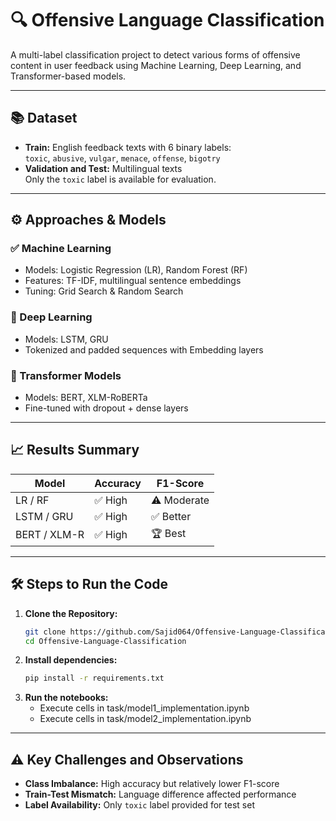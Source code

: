 # 🔍 Offensive Language Classification

A multi-label classification project to detect various forms of offensive content in user feedback using Machine Learning, Deep Learning, and Transformer-based models.

---

## 📚 Dataset

- **Train:** English feedback texts with 6 binary labels:  
  `toxic`, `abusive`, `vulgar`, `menace`, `offense`, `bigotry`
- **Validation and Test:** Multilingual texts  
  Only the `toxic` label is available for evaluation.

---

## ⚙️ Approaches & Models

### ✅ Machine Learning
- Models: Logistic Regression (LR), Random Forest (RF)
- Features: TF-IDF, multilingual sentence embeddings
- Tuning: Grid Search & Random Search

### 🤖 Deep Learning
- Models: LSTM, GRU
- Tokenized and padded sequences with Embedding layers

### 🧠 Transformer Models
- Models: BERT, XLM-RoBERTa
- Fine-tuned with dropout + dense layers

---

## 📈 Results Summary

| Model          | Accuracy | F1-Score |
|----------------|----------|----------|
| LR / RF        | ✅ High  | ⚠️ Moderate |
| LSTM / GRU     | ✅ High  | ✅ Better   |
| BERT / XLM-R   | ✅ High  | 🏆 Best     |

---

## 🛠️ Steps to Run the Code

1. **Clone the Repository:**  
   ```bash
   git clone https://github.com/Sajid064/Offensive-Language-Classification.git
   cd Offensive-Language-Classification

2. **Install dependencies:**
   ```bash
   pip install -r requirements.txt

3. **Run the notebooks:**
   - Execute cells in task/model1_implementation.ipynb
   - Execute cells in task/model2_implementation.ipynb
  
---

## ⚠️ Key Challenges and Observations

- **Class Imbalance:** High accuracy but relatively lower F1-score
- **Train-Test Mismatch:** Language difference affected performance
- **Label Availability:** Only `toxic` label provided for test set

